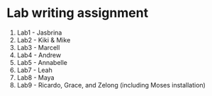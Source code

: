 # Lab writing assignment

1. Lab1 - Jasbrina
1. Lab2 - Kiki & Mike
1. Lab3 - Marcell
1. Lab4 - Andrew
1. Lab5 - Annabelle
1. Lab7 - Leah
1. Lab8 - Maya
1. Lab9 - Ricardo, Grace, and Zelong (including Moses installation)
